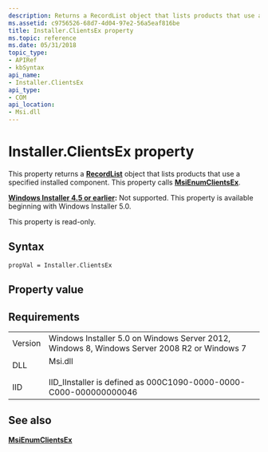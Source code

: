 ```yaml
---
description: Returns a RecordList object that lists products that use a specified installed component.
ms.assetid: c9756526-68d7-4d04-97e2-56a5eaf816be
title: Installer.ClientsEx property
ms.topic: reference
ms.date: 05/31/2018
topic_type: 
- APIRef
- kbSyntax
api_name: 
- Installer.ClientsEx
api_type: 
- COM
api_location: 
- Msi.dll
---
```


# Installer.ClientsEx property

This property returns a [**RecordList**](recordlist-object.md) object that lists products that use a specified installed component. This property calls [**MsiEnumClientsEx**](/windows/desktop/api/Msi/nf-msi-msienumclientsexa).

**[Windows Installer 4.5 or earlier](not-supported-in-windows-installer-4-5.md):** Not supported. This property is available beginning with Windows Installer 5.0.

This property is read-only.

## Syntax


```JScript
propVal = Installer.ClientsEx
```



## Property value

## Requirements



|                    |                                                                                                         |
|--------------------|---------------------------------------------------------------------------------------------------------|
| Version<br/> | Windows Installer 5.0 on Windows Server 2012, Windows 8, Windows Server 2008 R2 or Windows 7<br/> |
| DLL<br/>     | <dl> <dt>Msi.dll</dt> </dl>                      |
| IID<br/>     | IID\_IInstaller is defined as 000C1090-0000-0000-C000-000000000046<br/>                           |



## See also

<dl> <dt>

[**MsiEnumClientsEx**](/windows/desktop/api/Msi/nf-msi-msienumclientsexa)
</dt> </dl>

 

 




